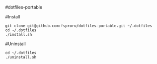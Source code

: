 #dotfiles-portable

#Install
```
git clone git@github.com:fsproru/dotfiles-portable.git ~/.dotfiles
cd ~/.dotfiles
./install.sh
```

#Uninstall
```
cd ~/.dotfiles
./uninstall.sh
```